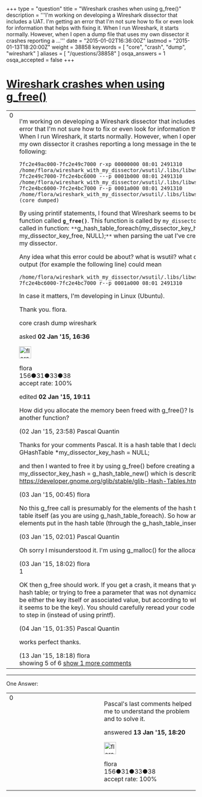 +++
type = "question"
title = "Wireshark crashes when using g_free()"
description = '''I&#x27;m working on developing a Wireshark dissector that includes a UAT. I&#x27;m getting an error that I&#x27;m not sure how to fix or even look for information that helps with fixing it. When I run Wireshark, it starts normally. However, when I open a dump file that uses my own dissector it crashes reporting a ...'''
date = "2015-01-02T16:36:00Z"
lastmod = "2015-01-13T18:20:00Z"
weight = 38858
keywords = [ "core", "crash", "dump", "wireshark" ]
aliases = [ "/questions/38858" ]
osqa_answers = 1
osqa_accepted = false
+++

<div class="headNormal">

# [Wireshark crashes when using g\_free()](/questions/38858/wireshark-crashes-when-using-g_free)

</div>

<div id="main-body">

<div id="askform">

<table id="question-table" style="width:100%;"><colgroup><col style="width: 50%" /><col style="width: 50%" /></colgroup><tbody><tr class="odd"><td style="width: 30px; vertical-align: top"><div class="vote-buttons"><span id="post-38858-upvote" class="ajax-command post-vote up" rel="nofollow" title="I like this post (click again to cancel)"> </span><div id="post-38858-score" class="post-score" title="current number of votes">0</div><span id="post-38858-downvote" class="ajax-command post-vote down" rel="nofollow" title="I dont like this post (click again to cancel)"> </span> <span id="favorite-mark" class="ajax-command favorite-mark" rel="nofollow" title="mark/unmark this question as favorite (click again to cancel)"> </span><div id="favorite-count" class="favorite-count"></div></div></td><td><div id="item-right"><div class="question-body"><p>I'm working on developing a Wireshark dissector that includes a UAT. I'm getting an error that I'm not sure how to fix or even look for information that helps with fixing it. When I run Wireshark, it starts normally. However, when I open a dump file that uses my own dissector it crashes reporting a long message in the terminal ended with the following:</p><pre><code>7fc2e49ac000-7fc2e49c7000 r-xp 00000000 08:01 2491310                    /home/flora/wireshark_with_my_dissector/wsutil/.libs/libwsutil.so.4.0.0
7fc2e49c7000-7fc2e4bc6000 ---p 0001b000 08:01 2491310                    /home/flora/wireshark_with_my_dissector/wsutil/.libs/libwsutil.so.4.0.0
7fc2e4bc6000-7fc2e4bc7000 r--p 0001a000 08:01 2491310                    /home/flora/wireshark_with_my_dissector/wsutil/.libs/libwsutil.so.4.0.0Aborted (core dumped)</code></pre><p>By using printif statements, I found that Wireshark seems to be crashing at a function called <strong><code>g_free()</code></strong>. This function is called by <code>my_dissector_key_free()</code> which is called in function: <code>**</code>g_hash_table_foreach(my_dissector_key_hash, my_dissector_key_free, NULL);<code>**</code> when parsing the uat I've created to be used with my dissector.</p><p>Any idea what this error could be about? what is wsutil? what does any line of the output (for example the following line) could mean</p><pre><code>/home/flora/wireshark_with_my_dissector/wsutil/.libs/libwsutil.so.4.0.0
7fc2e4bc6000-7fc2e4bc7000 r--p 0001a000 08:01 2491310</code></pre><p>In case it matters, I'm developing in Linux (Ubuntu).</p><p>Thank you. flora.</p></div><div id="question-tags" class="tags-container tags"><span class="post-tag tag-link-core" rel="tag" title="see questions tagged &#39;core&#39;">core</span> <span class="post-tag tag-link-crash" rel="tag" title="see questions tagged &#39;crash&#39;">crash</span> <span class="post-tag tag-link-dump" rel="tag" title="see questions tagged &#39;dump&#39;">dump</span> <span class="post-tag tag-link-wireshark" rel="tag" title="see questions tagged &#39;wireshark&#39;">wireshark</span></div><div id="question-controls" class="post-controls"></div><div class="post-update-info-container"><div class="post-update-info post-update-info-user"><p>asked <strong>02 Jan '15, 16:36</strong></p><img src="https://secure.gravatar.com/avatar/5642d9fe33d29ee47043f7e5796e67aa?s=32&amp;d=identicon&amp;r=g" class="gravatar" width="32" height="32" alt="flora&#39;s gravatar image" /><p><span>flora</span><br />
<span class="score" title="156 reputation points">156</span><span title="31 badges"><span class="badge1">●</span><span class="badgecount">31</span></span><span title="33 badges"><span class="silver">●</span><span class="badgecount">33</span></span><span title="38 badges"><span class="bronze">●</span><span class="badgecount">38</span></span><br />
<span class="accept_rate" title="Rate of the user&#39;s accepted answers">accept rate:</span> <span title="flora has 2 accepted answers">100%</span></p></div><div class="post-update-info post-update-info-edited"><p><span> edited <strong>02 Jan '15, 19:11</strong> </span></p></div></div><div id="comments-container-38858" class="comments-container"><span id="38861"></span><div id="comment-38861" class="comment"><div id="post-38861-score" class="comment-score"></div><div class="comment-text"><p>How did you allocate the memory been freed with g_free()? Is it using g_malloc or another function?</p></div><div id="comment-38861-info" class="comment-info"><span class="comment-age">(02 Jan '15, 23:58)</span> <span class="comment-user userinfo">Pascal Quantin</span></div></div><span id="38862"></span><div id="comment-38862" class="comment"><div id="post-38862-score" class="comment-score"></div><div class="comment-text"><p>Thanks for your comments Pascal. It is a hash table that I declared as static GHashTable *my_dissector_key_hash = NULL;</p><p>and then I wanted to free it by using g_free() before creating a hash by using my_dissector_key_hash = g_hash_table_new() which is described in this link <a href="https://developer.gnome.org/glib/stable/glib-Hash-Tables.html#g-hash-table-new">https://developer.gnome.org/glib/stable/glib-Hash-Tables.html#g-hash-table-new</a></p></div><div id="comment-38862-info" class="comment-info"><span class="comment-age">(03 Jan '15, 00:45)</span> <span class="comment-user userinfo">flora</span></div></div><span id="38863"></span><div id="comment-38863" class="comment"><div id="post-38863-score" class="comment-score"></div><div class="comment-text"><p>No this g_free call is presumably for the elements of the hash table, and not the hash table itself (as you are using g_hash_table_foreach). So how are you allocating the elements put in the hash table (through the g_hash_table_insert function call)?</p></div><div id="comment-38863-info" class="comment-info"><span class="comment-age">(03 Jan '15, 02:01)</span> <span class="comment-user userinfo">Pascal Quantin</span></div></div><span id="38868"></span><div id="comment-38868" class="comment"><div id="post-38868-score" class="comment-score"></div><div class="comment-text"><p>Oh sorry I misunderstood it. I'm using g_malloc() for the allocation.</p></div><div id="comment-38868-info" class="comment-info"><span class="comment-age">(03 Jan '15, 18:02)</span> <span class="comment-user userinfo">flora</span></div></div><span id="38871"></span><div id="comment-38871" class="comment"><div id="post-38871-score" class="comment-score">1</div><div class="comment-text"><p>OK then g_free should work. If you get a crash, it means that you are corrupting your hash table; or trying to free a parameter that was not dynamically allocated (could be either the key itself or associated value, but according to what you shared earlier it seems to be the key). You should carefully reread your code and use a debugger to step in (instead of using printf).</p></div><div id="comment-38871-info" class="comment-info"><span class="comment-age">(04 Jan '15, 01:35)</span> <span class="comment-user userinfo">Pascal Quantin</span></div></div><span id="39104"></span><div id="comment-39104" class="comment not_top_scorer"><div id="post-39104-score" class="comment-score"></div><div class="comment-text"><p>works perfect thanks.</p></div><div id="comment-39104-info" class="comment-info"><span class="comment-age">(13 Jan '15, 18:18)</span> <span class="comment-user userinfo">flora</span></div></div></div><div id="comment-tools-38858" class="comment-tools"><span class="comments-showing"> showing 5 of 6 </span> <a href="#" class="show-all-comments-link">show 1 more comments</a></div><div class="clear"></div><div id="comment-38858-form-container" class="comment-form-container"></div><div class="clear"></div></div></td></tr></tbody></table>

------------------------------------------------------------------------

<div class="tabBar">

<span id="sort-top"></span>

<div class="headQuestions">

One Answer:

</div>

</div>

<span id="39105"></span>

<div id="answer-container-39105" class="answer accepted-answer answered-by-owner">

<table style="width:100%;"><colgroup><col style="width: 50%" /><col style="width: 50%" /></colgroup><tbody><tr class="odd"><td style="width: 30px; vertical-align: top"><div class="vote-buttons"><span id="post-39105-upvote" class="ajax-command post-vote up" rel="nofollow" title="I like this post (click again to cancel)"> </span><div id="post-39105-score" class="post-score" title="current number of votes">0</div><span id="post-39105-downvote" class="ajax-command post-vote down" rel="nofollow" title="I dont like this post (click again to cancel)"> </span> <span class="accept-answer on" rel="nofollow" title="flora has selected this answer as the correct answer"> </span></div></td><td><div class="item-right"><div class="answer-body"><p>Pascal's last comments helped me to understand the problem and to solve it.</p></div><div class="answer-controls post-controls"></div><div class="post-update-info-container"><div class="post-update-info post-update-info-user"><p>answered <strong>13 Jan '15, 18:20</strong></p><img src="https://secure.gravatar.com/avatar/5642d9fe33d29ee47043f7e5796e67aa?s=32&amp;d=identicon&amp;r=g" class="gravatar" width="32" height="32" alt="flora&#39;s gravatar image" /><p><span>flora</span><br />
<span class="score" title="156 reputation points">156</span><span title="31 badges"><span class="badge1">●</span><span class="badgecount">31</span></span><span title="33 badges"><span class="silver">●</span><span class="badgecount">33</span></span><span title="38 badges"><span class="bronze">●</span><span class="badgecount">38</span></span><br />
<span class="accept_rate" title="Rate of the user&#39;s accepted answers">accept rate:</span> <span title="flora has 2 accepted answers">100%</span></p></div></div><div id="comments-container-39105" class="comments-container"></div><div id="comment-tools-39105" class="comment-tools"></div><div class="clear"></div><div id="comment-39105-form-container" class="comment-form-container"></div><div class="clear"></div></div></td></tr></tbody></table>

</div>

<div class="paginator-container-left">

</div>

</div>

</div>

